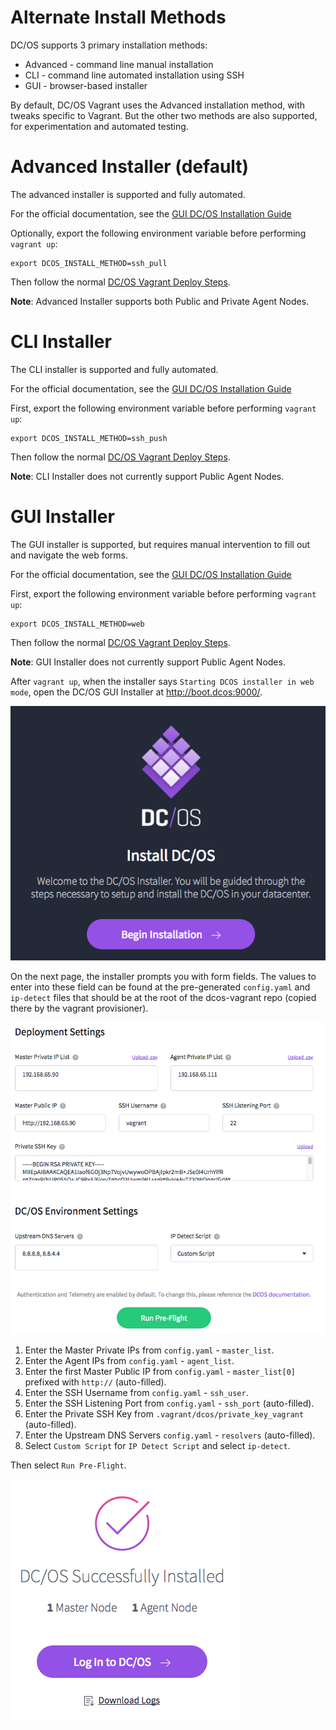 # Alternate Install Methods

DC/OS supports 3 primary installation methods:

- Advanced - command line manual installation
- CLI - command line automated installation using SSH
- GUI - browser-based installer

By default, DC/OS Vagrant uses the Advanced installation method, with tweaks specific to Vagrant. But the other two methods are also supported, for experimentation and automated testing.

# Advanced Installer (default)

The advanced installer is supported and fully automated.

For the official documentation, see the [GUI DC/OS Installation Guide](https://dcos.io/docs/latest/administration/installing/custom/advanced/)

Optionally, export the following environment variable before performing `vagrant up`:

```
export DCOS_INSTALL_METHOD=ssh_pull
```

Then follow the normal [DC/OS Vagrant Deploy Steps](/#deploy).

**Note**: Advanced Installer supports both Public and Private Agent Nodes.


# CLI Installer

The CLI installer is supported and fully automated.

For the official documentation, see the [GUI DC/OS Installation Guide](https://dcos.io/docs/latest/administration/installing/custom/cli/)

First, export the following environment variable before performing `vagrant up`:

```
export DCOS_INSTALL_METHOD=ssh_push
```

Then follow the normal [DC/OS Vagrant Deploy Steps](/#deploy).

**Note**: CLI Installer does not currently support Public Agent Nodes.


# GUI Installer

The GUI installer is supported, but requires manual intervention to fill out and navigate the web forms.

For the official documentation, see the [GUI DC/OS Installation Guide](https://dcos.io/docs/latest/administration/installing/custom/gui/)

First, export the following environment variable before performing `vagrant up`:

```
export DCOS_INSTALL_METHOD=web
```

Then follow the normal [DC/OS Vagrant Deploy Steps](/#deploy).

**Note**: GUI Installer does not currently support Public Agent Nodes.

After `vagrant up`, when the installer says `Starting DCOS installer in web mode`, open the DC/OS GUI Installer at <http://boot.dcos:9000/>.

![DC/OS GUI Installer Landing Page](imgs/gui-install-landing.png)

On the next page, the installer prompts you with form fields. The values to enter into these field can be found at the pre-generated `config.yaml` and `ip-detect` files that should be at the root of the dcos-vagrant repo (copied there by the vagrant provisioner).

![DC/OS GUI Installer Form](imgs/gui-install-form.png)

1. Enter the Master Private IPs from `config.yaml` - `master_list`.
1. Enter the Agent IPs from `config.yaml` - `agent_list`.
1. Enter the first Master Public IP from `config.yaml` - `master_list[0]` prefixed with `http://` (auto-filled).
1. Enter the SSH Username from `config.yaml` - `ssh_user`.
1. Enter the SSH Listening Port from `config.yaml` - `ssh_port` (auto-filled).
1. Enter the Private SSH Key from `.vagrant/dcos/private_key_vagrant` (auto-filled).
1. Enter the Upstream DNS Servers `config.yaml` - `resolvers` (auto-filled).
1. Select `Custom Script` for `IP Detect Script` and select `ip-detect`.

Then select `Run Pre-Flight`.

![DC/OS GUI Installer Success Page](imgs/gui-install-success.png)

